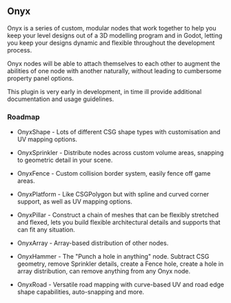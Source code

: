 ## Onyx
Onyx is a series of custom, modular nodes that work together to help you keep your level designs out of a 3D modelling program and in Godot, letting you keep your designs dynamic and flexible throughout the development process.

Onyx nodes will be able to attach themselves to each other to augment the abilities of one node with another naturally, without leading to cumbersome property panel options.

This plugin is very early in development, in time ill provide additional documentation and usage guidelines.


### Roadmap
- OnyxShape - Lots of different CSG shape types with customisation and UV mapping options.

- OnyxSprinkler - Distribute nodes across custom volume areas, snapping to geometric detail in your scene.

- OnyxFence - Custom collision border system, easily fence off game areas.

- OnyxPlatform - Like CSGPolygon but with spline and curved corner support, as well as UV mapping options.

- OnyxPillar - Construct a chain of meshes that can be flexibly stretched and flexed, lets you build flexible architectural details and supports that can fit any situation.

- OnyxArray - Array-based distribution of other nodes.

- OnyxHammer - The "Punch a hole in anything" node.  Subtract CSG geometry, remove Sprinkler details, create a Fence hole, create a hole in array distribution, can remove anything from any Onyx node.

- OnyxRoad - Versatile road mapping with curve-based UV and road edge shape capabilities, auto-snapping and more.
